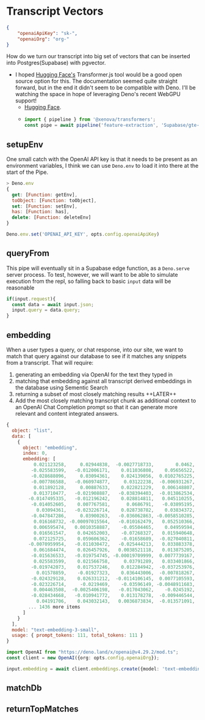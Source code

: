 # Transcript Vectors

```json
{
    "openaiApiKey": "sk-",
    "openaiOrg": "org-"
}
```

How do we turn our transcript into big set of vectors that can be inserted into Postgres(Supabase) with pgvector.
- I hoped [Hugging Face's](https://huggingface.co/) Transformer.js tool would be a good open source option for this. The documentation seemed quite straight forward, but in the end it didn't seem to be compatible with Deno. I'll be watching the space in hope of leveraging Deno's recent WebGPU support!
  - [Hugging Face](https://huggingface.co/Supabase/gte-small).
  - ```js skip
    import { pipeline } from '@xenova/transformers';
    const pipe = await pipeline('feature-extraction', 'Supabase/gte-small');
    ```

## setupEnv
One small catch with the OpenAI API key is that it needs to be present as an environment variables, I think we can use `Deno.env` to load it into there at the start of the Pipe.
```js skip
> Deno.env
{
  get: [Function: getEnv],
  toObject: [Function: toObject],
  set: [Function: setEnv],
  has: [Function: has],
  delete: [Function: deleteEnv]
}
```

```ts
Deno.env.set('OPENAI_API_KEY', opts.config.openaiApiKey)
```

## queryFrom
This pipe will eventually sit in a Supabase edge function, as a `Deno.serve` server process. To test, however, we will want to be able to simulate execution from the repl, so falling back to basic `input` data will be reasonable
```ts
if(input.request){
  const data = await input.json;
  input.query = data.query;
}
```

## embedding
When a user types a query, or chat response, into our site, we want to match that query against our database to see if it matches any snippets from a transcript. That will require:

1) generating an embedding via OpenAI for the text they typed in
2) matching that embedding against all transcript derived embeddings in the database using Sementic Search
3) returning a subset of most closely matching results
++LATER++
4) Add the most closely matching transcript chunk as additional context to an OpenAI Chat Completion prompt so that it can generate more relevant and content integrated answers.


```js example OpenAI Embeddings response
{
  object: "list",
  data: [
    {
      object: "embedding",
      index: 0,
      embedding: [
          0.021123258,     0.02944838,  -0.0027718733,        0.0462,
         -0.025583599,   -0.012006171,    0.011036808,    0.05656522,
         -0.028688096,     0.03094361,    0.024139056,  0.0102765225,
         -0.007786588,   -0.060974877,     0.03122238,  -0.006931267,
          0.011892128,     0.00887633,    0.022821229,   0.006148807,
          0.013710477,   -0.021908887,   -0.038394403,  -0.013862534,
        -0.0147495335,   -0.012196242,    0.028814811,   0.045110255,
         -0.014052605,    0.007767581,      0.0686791,   -0.03895195,
           0.03094361,   -0.023226714,    0.028738782,    0.03834372,
         -0.047847286,     0.03900263,   -0.036062863, -0.0058510285,
          0.016168732, -0.00097015564,   -0.010162479,   0.052510366,
          0.006595474,   0.0010358887,    -0.05504465,    0.04959594,
          0.016561547,    0.042652003,    -0.07268327,   0.015940648,
          0.072125725,    0.059606362,    -0.01658689,  -0.027040811,
        -0.0070959954,   -0.011030472,   -0.025444213,   0.033883378,
          0.061684474,    0.026457926,   0.0038521118,   0.013875205,
         -0.015636533,   -0.019754745, -0.00019709999,  0.0077739167,
          0.025583599,    0.021566758,     0.03791289,   0.033401866,
         -0.019742073,    0.017537246,    0.012284942,  -0.037253976,
           0.01578859,    -0.01927323,    0.036443006,  -0.007818267,
         -0.024329128,    0.026331212,  -0.0114106145,  0.0077105593,
         -0.023226714,     -0.0219469,    -0.03596149, -0.0048911683,
          0.004463508,  -0.0025406198,   -0.017043062,    -0.0245192,
         -0.028434668,   -0.010941772,    0.013178278,  -0.009446544,
           0.04191706,    0.043032143,   0.0036873834,  -0.013571091,
        ... 1436 more items
      ]
    }
  ],
  model: "text-embedding-3-small",
  usage: { prompt_tokens: 111, total_tokens: 111 }
}
```

```ts
import OpenAI from "https://deno.land/x/openai@v4.29.2/mod.ts";
const client = new OpenAI({org: opts.config.openaiOrg});

input.embedding = await client.embeddings.create({model: 'text-embedding-3-small', input: input.query})
```

## matchDb


## returnTopMatches